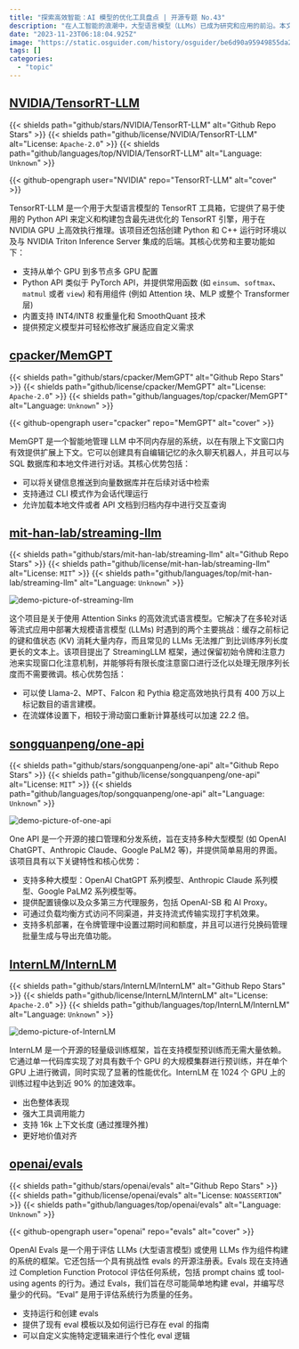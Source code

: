 ```yaml
---
title: "探索高效智能：AI 模型的优化工具盘点 | 开源专题 No.43"
description: "在人工智能的浪潮中，大型语言模型（LLMs）已成为研究和应用的前沿。本文精选的开源项目都致力于提升这些模型的评估、运行效率和智能交互能力。"
date: "2023-11-23T06:18:04.925Z"
image: "https://static.osguider.com/history/osguider/be6d90a95949855da2414a9a9132eaa4.png"
tags: []
categories:
  - "topic"
---
```


## [NVIDIA/TensorRT-LLM](https://github.com/NVIDIA/TensorRT-LLM)

{{< shields path="github/stars/NVIDIA/TensorRT-LLM" alt="Github Repo Stars" >}} {{< shields path="github/license/NVIDIA/TensorRT-LLM" alt="License: `Apache-2.0`" >}} {{< shields path="github/languages/top/NVIDIA/TensorRT-LLM" alt="Language: `Unknown`" >}}

{{< github-opengraph user="NVIDIA" repo="TensorRT-LLM" alt="cover" >}}

TensorRT-LLM 是一个用于大型语言模型的 TensorRT 工具箱，它提供了易于使用的 Python API 来定义和构建包含最先进优化的 TensorRT 引擎，用于在 NVIDIA GPU 上高效执行推理。该项目还包括创建 Python 和 C++ 运行时环境以及与 NVIDIA Triton Inference Server 集成的后端。其核心优势和主要功能如下：

- 支持从单个 GPU 到多节点多 GPU 配置
- Python API 类似于 PyTorch API，并提供常用函数 (如 `einsum`、`softmax`、`matmul` 或者 `view`) 和有用组件 (例如 Attention 块、MLP 或整个 Transformer 层)
- 内置支持 INT4/INT8 权重量化和 SmoothQuant 技术
- 提供预定义模型并可轻松修改扩展适应自定义需求

## [cpacker/MemGPT](https://github.com/cpacker/MemGPT)

{{< shields path="github/stars/cpacker/MemGPT" alt="Github Repo Stars" >}} {{< shields path="github/license/cpacker/MemGPT" alt="License: `Apache-2.0`" >}} {{< shields path="github/languages/top/cpacker/MemGPT" alt="Language: `Unknown`" >}}

{{< github-opengraph user="cpacker" repo="MemGPT" alt="cover" >}}

MemGPT 是一个智能地管理 LLM 中不同内存层的系统，以在有限上下文窗口内有效提供扩展上下文。它可以创建具有自编辑记忆的永久聊天机器人，并且可以与 SQL 数据库和本地文件进行对话。其核心优势包括：

- 可以将关键信息推送到向量数据库并在后续对话中检索
- 支持通过 CLI 模式作为会话代理运行
- 允许加载本地文件或者 API 文档到归档内存中进行交互查询

## [mit-han-lab/streaming-llm](https://github.com/mit-han-lab/streaming-llm)

{{< shields path="github/stars/mit-han-lab/streaming-llm" alt="Github Repo Stars" >}} {{< shields path="github/license/mit-han-lab/streaming-llm" alt="License: `MIT`" >}} {{< shields path="github/languages/top/mit-han-lab/streaming-llm" alt="Language: `Unknown`" >}}

![demo-picture-of-streaming-llm](https://static.osguider.com/history/osguider/c7620847d34bf782b464359695cbfe05.png)

这个项目是关于使用 Attention Sinks 的高效流式语言模型。它解决了在多轮对话等流式应用中部署大规模语言模型 (LLMs) 时遇到的两个主要挑战：缓存之前标记的键和值状态 (KV) 消耗大量内存，而且常见的 LLMs 无法推广到比训练序列长度更长的文本上。该项目提出了 StreamingLLM 框架，通过保留初始令牌和注意力池来实现窗口化注意机制，并能够将有限长度注意窗口进行泛化以处理无限序列长度而不需要微调。核心优势包括：

- 可以使 Llama-2、MPT、Falcon 和 Pythia 稳定高效地执行具有 400 万以上标记数目的语言建模。
- 在流媒体设置下，相较于滑动窗口重新计算基线可以加速 22.2 倍。

## [songquanpeng/one-api](https://github.com/songquanpeng/one-api)

{{< shields path="github/stars/songquanpeng/one-api" alt="Github Repo Stars" >}} {{< shields path="github/license/songquanpeng/one-api" alt="License: `MIT`" >}} {{< shields path="github/languages/top/songquanpeng/one-api" alt="Language: `Unknown`" >}}

![demo-picture-of-one-api](https://static.osguider.com/history/2023/5230780c792ba522622a72d1d1005d56.png)

One API 是一个开源的接口管理和分发系统，旨在支持多种大型模型 (如 OpenAI ChatGPT、Anthropic Claude、Google PaLM2 等)，并提供简单易用的界面。该项目具有以下关键特性和核心优势：

- 支持多种大模型：OpenAI ChatGPT 系列模型、Anthropic Claude 系列模型、Google PaLM2 系列模型等。
- 提供配置镜像以及众多第三方代理服务，包括 OpenAI-SB 和 AI Proxy。
- 可通过负载均衡方式访问不同渠道，并支持流式传输实现打字机效果。
- 支持多机部署，在令牌管理中设置过期时间和额度，并且可以进行兑换码管理批量生成与导出充值功能。

## [InternLM/InternLM](https://github.com/InternLM/InternLM)

{{< shields path="github/stars/InternLM/InternLM" alt="Github Repo Stars" >}} {{< shields path="github/license/InternLM/InternLM" alt="License: `Apache-2.0`" >}} {{< shields path="github/languages/top/InternLM/InternLM" alt="Language: `Unknown`" >}}

![demo-picture-of-InternLM](https://static.osguider.com/history/osguider/960e11b0e39ab60793a356bcc47d62b5.jpeg)

InternLM 是一个开源的轻量级训练框架，旨在支持模型预训练而无需大量依赖。它通过单一代码库实现了对具有数千个 GPU 的大规模集群进行预训练，并在单个 GPU 上进行微调，同时实现了显著的性能优化。InternLM 在 1024 个 GPU 上的训练过程中达到近 90% 的加速效率。

- 出色整体表现
- 强大工具调用能力
- 支持 16k 上下文长度 (通过推理外推)
- 更好地价值对齐

## [openai/evals](https://github.com/openai/evals)

{{< shields path="github/stars/openai/evals" alt="Github Repo Stars" >}} {{< shields path="github/license/openai/evals" alt="License: `NOASSERTION`" >}} {{< shields path="github/languages/top/openai/evals" alt="Language: `Unknown`" >}}

{{< github-opengraph user="openai" repo="evals" alt="cover" >}}

OpenAI Evals 是一个用于评估 LLMs (大型语言模型) 或使用 LLMs 作为组件构建的系统的框架。它还包括一个具有挑战性 evals 的开源注册表。Evals 现在支持通过 Completion Function Protocol 评估任何系统，包括 prompt chains 或 tool-using agents 的行为。通过 Evals，我们旨在尽可能简单地构建 eval，并编写尽量少的代码。“Eval” 是用于评估系统行为质量的任务。

- 支持运行和创建 evals
- 提供了现有 eval 模板以及如何运行已存在 eval 的指南
- 可以自定义实施特定逻辑来进行个性化 eval 逻辑
